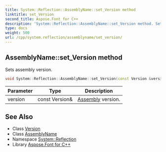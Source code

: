 ```yaml
---
title: System::Reflection::AssemblyName::set_Version method
linktitle: set_Version
second_title: Aspose.Font for C++
description: 'System::Reflection::AssemblyName::set_Version method. Sets assembly version in C++.'
type: docs
weight: 500
url: /cpp/system.reflection/assemblyname/set_version/
---
```

## AssemblyName::set_Version method


Sets assembly version.

```cpp
void System::Reflection::AssemblyName::set_Version(const Version &version)
```


| Parameter | Type | Description |
| --- | --- | --- |
| version | const Version\& | [Assembly](../../assembly/) version. |

## See Also

* Class [Version](../../../system/version/)
* Class [AssemblyName](../)
* Namespace [System::Reflection](../../)
* Library [Aspose.Font for C++](../../../)
